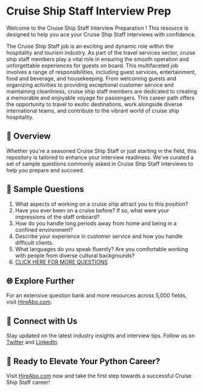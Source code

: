 # Cruise Ship Staff Interview Prep

Welcome to the Cruise Ship Staff Interview Preparation ! This resource is designed to help you ace your Cruise Ship Staff interviews with confidence.

The Cruise Ship Staff job is an exciting and dynamic role within the hospitality and tourism industry. As part of the travel services sector, cruise ship staff members play a vital role in ensuring the smooth operation and unforgettable experiences for guests on board. This multifaceted job involves a range of responsibilities, including guest services, entertainment, food and beverage, and housekeeping. From welcoming guests and organizing activities to providing exceptional customer service and maintaining cleanliness, cruise ship staff members are dedicated to creating a memorable and enjoyable voyage for passengers. This career path offers the opportunity to travel to exotic destinations, work alongside diverse international teams, and contribute to the vibrant world of cruise ship hospitality.

## 🚀 Overview

Whether you're a seasoned Cruise Ship Staff or just starting in the field, this repository is tailored to enhance your interview readiness. We've curated a set of sample questions commonly asked in Cruise Ship Staff interviews to help you prepare and succeed.

## 📝 Sample Questions

1. What aspects of working on a cruise ship attract you to this position?
2. Have you ever been on a cruise before? If so, what were your impressions of the staff onboard?
3. How do you handle long periods away from home and being in a confined environment?
4. Describe your experience in customer service and how you handle difficult clients.
5. What languages do you speak fluently? Are you comfortable working with people from diverse cultural backgrounds?
6. [CLICK HERE FOR MORE QUESTIONS](https://hireabo.com/job/11_4_9/Cruise%20Ship%20Staff)

## 🌐 Explore Further

For an extensive question bank and more resources across 5,000 fields, visit [HireAbo.com](https://www.hireabo.com).

## 📱 Connect with Us

Stay updated on the latest industry insights and interview tips. Follow us on [Twitter](https://twitter.com/hireabo) and [LinkedIn](https://www.linkedin.com/in/hire-abo-3609972a8/).

## 🚀 Ready to Elevate Your Python Career?

Visit [HireAbo.com](https://www.hireabo.com) now and take the first step towards a successful Cruise Ship Staff career!